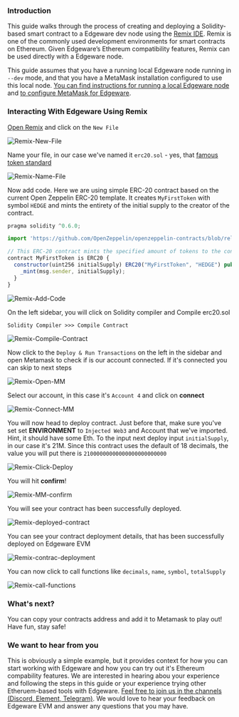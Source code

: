 ### Introduction 

This guide walks through the process of creating and deploying a Solidity-based smart contract to a Edgeware dev node using the [Remix IDE](https://remix.ethereum.org/). Remix is one of the commonly used development environments for smart contracts on Ethereum. Given Edgeware’s Ethereum compatibility features, Remix can be used directly with a Edgeware node.

This guide assumes that you have a running local Edgeware node running in `--dev` mode, and that you have a MetaMask installation configured to use this local node. [You can find instructions for running a local Edgeware node](4/setting-up-a-local-node.md) and [to configure MetaMask for Edgeware](4/interacting-with-a-Edgeware-node-using-metamask.md).

### Interacting With Edgeware Using Remix

[Open Remix](https://remix.ethereum.org/) and click on the `New File`

![Remix-New-File](./assets/remix-new-file.png)

Name your file, in our case we've named it `erc20.sol` - yes, that [famous token standard](https://eips.ethereum.org/EIPS/eip-20)

![Remix-Name-File](./assets/remix-name-file.png)

Now add code. Here we are using simple ERC-20 contract based on the current Open Zeppelin ERC-20 template. It creates `MyFirstToken` with symbol `HEDGE` and mints the entirety of the initial supply to the creator of the contract. 

```javascript
pragma solidity ^0.6.0;

import 'https://github.com/OpenZeppelin/openzeppelin-contracts/blob/release-v3.1.0/contracts/token/ERC20/ERC20.sol';

// This ERC-20 contract mints the specified amount of tokens to the contract creator.
contract MyFirstToken is ERC20 {
  constructor(uint256 initialSupply) ERC20("MyFirstToken", "HEDGE") public {
    _mint(msg.sender, initialSupply);
  }
}
```

![Remix-Add-Code](./assets/remix-add-code.png)

On the left sidebar, you will click on Solidity compiler and Compile erc20.sol 

```
Solidity Compiler >>> Compile Contract
```

![Remix-Compile-Contract](./assets/remix-compile-contract.png)

Now click to the `Deploy & Run Transactions` on the left in the sidebar and open Metamask to check if is our account connected. If it's connected you can skip to next steps

![Remix-Open-MM](./assets/remix-open-mm.png)

Select our account, in this case it's `Account 4` and click on **connect**

![Remix-Connect-MM](./assets/remix-connect-mm.png)

You will now head to deploy contract. Just before that, make sure you've set set **ENVIRONMENT** to `Injected Web3` and Account that we've imported. Hint, it should have some Eth. To the input next deploy input `initialSupply`, in our case it's 21M. Since this contract uses the default of 18 decimals, the value you will put there is `21000000000000000000000000`

![Remix-Click-Deploy](./assets/remix-click-deploy.png)

You will hit **confirm**! 

![Remix-MM-confirm](./assets/remix-mm-confirm.png)

You will see your contract has been successfully deployed. 

![Remix-deployed-contract](./assets/remix-deployed-contract.png)

You can see your contract deployment details, that has been successfully deployed on Edgeware EVM

![Remix-contrac-deployment](./assets/remix-contract-deployment.png)

You can now click to call functions like `decimals`, `name`, `symbol`, `totalSupply`

![Remix-call-functions](./assets/remix-call-functions.png)

### What's next?

You can copy your contracts address and add it to Metamask to play out! Have fun, stay safe!

### We want to hear from you

This is obviously a simple example, but it provides context for how you can start working with Edgeware and how you can try out it's Ethereum compability features. We are interested in hearing abou your experience and following the steps in this guide or your experience trying other Etheruem-based tools with Edgeware. [Feel free to join us in the channels (Discord, Element, Telegram)](https://linktr.ee/edg_developers). We would love to hear your feedback on Edgeware EVM and answer any questions that you may have.